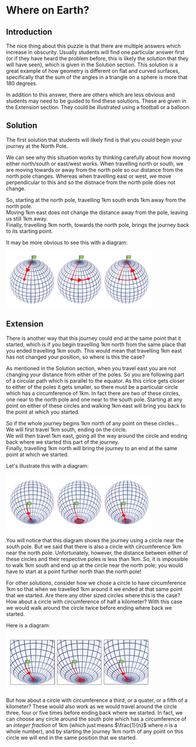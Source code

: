 # Where on Earth?

## Introduction

The nice thing about this puzzle is that there are multiple answers which increase in obscurity. Usually students will find one particular answer first (or if they have heard the problem before, this is likely the solution that they will have seen), which is given in the Solution section. This solution is a great example of how geometry is different on flat and curved surfaces, specifically that the sum of the angles in a triangle on a sphere is more that 180 degrees.

In addition to this answer, there are others which are less obvious and students may need to be guided to find these solutions. These are given in the Extension section. They could be illustrated using a football or a balloon.

## Solution

The first solution that students will likely find is that you could begin your journey at the North Pole.

We can see why this situation works by thinking carefully about how moving either north/south or east/west works. When travelling north or south, we are moving towards or away from the north pole so our distance from the north pole changes. Whereas when travelling east or west, we move perpendicular to this and so the distnace from the north pole does not change.

So, starting at the north pole, travelling 1km south ends 1km away from the north pole.  
Moving 1km east does not change the distance away from the pole, leaving us still 1km away.  
Finally, travelling 1km north, towards the north pole, brings the journey back to its starting point.

It may be more obvious to see this with a diagram:

<img src="../../images/where-on-earth-1.png" width=400>

## Extension

There is another way that this journey could end at the same point that it started, which is if you begin travelling 1km north from the same place that you ended travelling 1km south. This would mean that travelling 1km east has not changed your position, so where is this the case?

As mentioned in the Solution section, when you travel east you are not changing your distance from either of the poles. So you are following part of a circular path which is parallel to the equator. As this cirlce gets closer to either of the poles it gets smaller, so there must be a particular circle which has a circumference of 1km. In fact there are two of these circles, one near to the north pole and one near to the south pole. Starting at any point on either of these circles and walking 1km east will bring you back to the point at which you started.

So if the whole journey begins 1km north of any point on these circles...  
We will first travel 1km south, ending on the circle.  
We will then travel 1km east, going all the way around the circle and ending back where we started this part of the journey.  
Finally, travelling 1km north will bring the journey to an end at the same point at which we started.

Let's illustrate this with a diagram:

<img src="../../images/where-on-earth-2.png" width=400>

You will notice that this diagram shows the journey using a circle near the south pole. But we said that there is also a circle with circumference 1km near the north pole. Unfortunately, however, the distance between either of these circles and their respective poles is less than 1km. So, it is impossible to walk 1km south and end up at the circle near the north pole; you would have to start at a point further north than the north pole!

For other solutions, consider how we chose a circle to have circumference 1km so that when we travelled 1km around it we ended at that same point that we started. Are there any other sized circles where this is the case? How about a circle with circumference of half a kilometer? With this case we would walk around the circle twice before ending where back we started. 

Here is a diagram:

<img src="../../images/where-on-earth-3.png" width=400>

But how about a circle with circumference a third, or a quater, or a fifth of a kilometer? These would also work as we would travel around the circle three, four or five times before ending back where we started. In fact, we can choose any circle around the south pole which has a circumference of an *integer fraction* of 1km (which just means $\frac{1}{n}$ where *n* is a whole number), and by starting the journey 1km north of any point on this circle we will end in the same position that we started.
